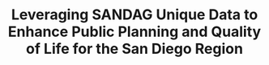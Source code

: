 ---
dual: True
trio: True
name1: Cindy Burke
email1: With questions for industry mentors, email Suraj
photo1: assets/images/cindy-burke.jpeg
website1: https://www.linkedin.com/in/cynthiaburkephd/ 
name2: Ray Major
email2: With questions for industry mentors, email Suraj
photo2: assets/images/ray-major.jpeg
website2: https://www.linkedin.com/in/raymajor/ 
name3: Liang Tian
email3: With questions for industry mentors, email Suraj
photo3: assets/images/liang-tian.jpeg
website3: https://www.linkedin.com/in/ltian
domain: B10
title: Leveraging SANDAG Unique Data to Enhance Public Planning and Quality of Life for the San Diego Region 
bio: "<ul><li>Cindy Burke is Senior Director of Data Science at SANDAG. She received her Ph.D. at UCSD and has held various leadership roles across the agency for over 3 decades. It is an exciting place to be because we have the opportunity to use data to really have a positive impact on so many different ways in the San Diego region.</li><li>Ray Major is an expert in regional economics who advises organizations throughout the county on emerging and long-term economic trends. He is the Chief Economist and Deputy CEO of Business Operations at SANDAG where he leads strategic direction and agency operations. He regularly speaks on economic forecasts, the impacts of inflation, border economics, and more. Ray is an industry fellow for the UCSD Data Science Institute, serves on the boards of three regional economic development councils, and regularly contributes to the San Diego Union-Tribune’s Econometer. With 25 years of private sector experience, Ray brings a unique business perspective to regional planning. He has worked everywhere from Fortune 500 companies to high-tech startups. Ray takes pride in offering objective, data-driven assessments with accuracy and transparency. He serves San Diego residents by communicating how current economic trends affect our daily lives.</li></ul>"
description: "The San Diego region is entering a new era of innovation, driven by exciting advances in technology, biotechnology, renewable energy, cybersecurity, and automation that will change the way people live. As a metropolitan planning organization and a council of governments, HDSI Industry Partner SANDAG (San Diego Association of Governments) is bringing together local governments to develop solutions to regional issues, including improving equity, transportation infrastructure (such as UC San Diego Blue Line Trolley Extension), air quality, clean energy, economic development, goods movement, public health, public safety, housing, and so much more. SANDAG Data Science team plays an integral part and standing at the forefront to help achieve these missions in analyzing and disseminating regional data; and publishing research on a broad range of topics related to the region’s quality of life. 
<br>
Would you like to work with a group of talented Ph.D. Data Scientists in the public domain to improve well-being and quality of life in our beautiful San Diego region? In this domain, students will explore wide varieties of SANDAG publicly-available unique data assets (<a href='https://opendata.sandag.org/'>https://opendata.sandag.org/</a>); experiment with multi-dimensional data science disciplines including data ingestion, data transformation, data enrichment, creating analytics, visualization and predictive model development; propose innovative ideas and have the opportunity to work with SANDAG staff to make our region one of the best places to live.
<br>
This domain will require hands-on skills with proficiency level of modern data science tools, and work with both structured and unstructured data. Example project outcomes potentially include: enhancement on data pipeline development; improve SANDAG unique data products using advanced ML algorithms; reconnecting disadvantaged communities; equitable transportation community assessment; transit behavior analysis, etc.  
"
summer: "Please explore SANDAG Open Data Portal for all available data for potential use in the projects.  <a href='https://opendata.sandag.org/'>https://opendata.sandag.org/</a>"
oldstudent: nan
prerequisites: None
time: Thursday 2-3PM, Zoom
style: We would love to invite students come to SANDAG campus on a regular basis (but may not need to be every week) to be able to interact with SANDAG staff to help formulate potential proposal for projects. For example, mentoring may involve Data Science Managers and Ph.D. Data Scientists. 
seats: 10
tag: Graphs and Deep Learning
industry: SANDAG
ta: Praveen
---